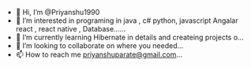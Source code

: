- 👋 Hi, I’m @Priyanshu1990
- 👀 I’m interested in  programing in java , c# python, javascript Angalar react , react native , Database......
- 🌱 I’m currently learning  Hibernate in details and createing projects o...
- 💞️ I’m looking to collaborate on  where you needed...
- 📫 How to reach me  priyanshuparate@gmail.com...

<!---
Priyanshu1990/Priyanshu1990 is a ✨ special ✨ repository because its `README.md` (this file) appears on your GitHub profile.
You can click the Preview link to take a look at your changes.
--->

